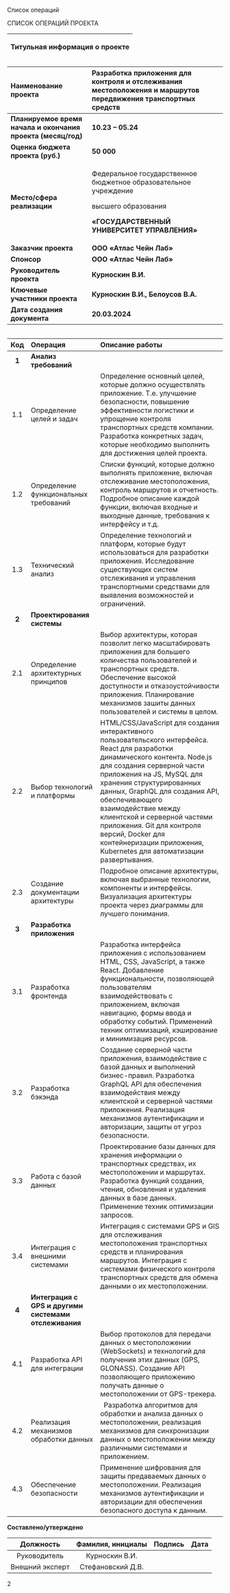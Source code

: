 ﻿Список операций

СПИСОК ОПЕРАЦИЙ ПРОЕКТА

|<p>**Титульная информация о проекте**</p><p></p>|
| :-: |

|**Наименование проекта**|**Разработка приложения для контроля и отслеживания местоположения и маршрутов передвижения транспортных средств**|
| :- | :- |
|**Планируемое время начала и окончания проекта (месяц/год)**|**10.23 – 05.24**|
|**Оценка бюджета проекта (руб.)**|**50 000**|
|**Место/сфера реализации**|<p>Федеральное государственное бюджетное образовательное учреждение</p><p>высшего образования</p><p>**«ГОСУДАРСТВЕННЫЙ УНИВЕРСИТЕТ УПРАВЛЕНИЯ»**</p>|
|**Заказчик проекта**|**ООО «Атлас Чейн Лаб»**|
|**Спонсор**|**ООО «Атлас Чейн Лаб»**|
|**Руководитель проекта**|**Курноскин  В.И.**|
|**Ключевые участники проекта**|**Курноскин  В.И., Белоусов В.А.**|
|**Дата создания документа**|**20.03.2024**|

||
| :-: |


|**Код**|**Операция**|**Описание работы**|
| :-: | :- | :- |
|**1**|**Анализ требований**||
|1\.1|Определение целей и задач|Определение основный целей, которые должно осуществлять приложение. Т.е. улучшение безопасности, повышение эффективности логистики и упрощение контроля транспортных средств компании.  <br>Разработка конкретных задач, которые необходимо выполнить для достижения целей проекта.|
|1\.2|Определение функциональных требований|Списки функций, которые должно выполнять приложение, включая отслеживание местоположения, контроль маршрутов и отчетность. Подробное описание каждой функции, включая входные и выходные данные, требования к интерфейсу и т.д.|
|1\.3|Технический анализ|Определение технологий и платформ, которые будут использоваться для разработки приложения. Исследование существующих систем отслеживания и управления транспортными средствами для выявления возможностей и ограничений.|
|**2**|**Проектирования системы**||
|2\.1|Определение архитектурных принципов|Выбор архитектуры, которая позволит легко масштабировать приложения для большего количества пользователей и транспортных средств. Обеспечение высокой доступности и отказоустойчивости приложения. Планирование механизмов зашиты данных пользователей и системы в целом. |
|2\.2|Выбор технологий и платформы|HTML/CSS/JavaScript для создания интерактивного пользовательского интерфейса. React для разработки динамического контента. Node.js для создания серверной части приложения на JS, MySQL для хранения структурированных данных, GraphQL для создания API, обеспечивающего взаимодействие между клиентской и серверной частями приложения. Git для контроля версий, Docker для контейнеризации приложения, Kubernetes для автоматизации развертывания. |
|2\.3|Создание документации архитектуры|Подробное описание архитектуры, включая выбранные технологии, компоненты и интерфейсы. Визуализация архитектуры проекта через диаграммы для лучшего понимания. |
|**3**|**Разработка приложения**||
|3\.1|Разработка фронтенда|Разработка интерфейса приложения с использованием HTML, CSS, JavaScript, а также React. Добавление функциональности, позволяющей пользователям взаимодействовать с приложением, включая навигацию, формы ввода и обработку событий. Применений техник оптимизаций, кэширование и минимизация ресурсов. |
|3\.2|Разработка бэкэнда|Создание серверной части приложения, взаимодействие с базой данных и выполнений бизнес-правил. Разработка GraphQL API для обеспечения взаимодействия между клиентской и серверной частями приложения. Реализация механизмов аутентификации и авторизации, защиты от угроз безопасности. |
|3\.3|Работа с базой данных|Проектирование базы данных для хранения информации о транспортных средствах, их местоположении и маршрутах. Разработка функций создания, чтения, обновления и удаления данных в базе данных. Применение техник оптимизации запросов. |
|3\.4|Интеграция с внешними системами|Интеграция с системами GPS и GIS для отслеживания местоположения транспортных средств и планирования маршрутов. Интеграция с системами физического контроля транспортных средств для обмена данными о их местоположении. |
|**4**|**Интеграция с GPS и другими системами отслеживания**||
|4\.1|Разработка API для интеграции|Выбор протоколов для передачи данных о местоположении (WebSockets) и технологий для получения этих данных (GPS, GLONASS). Создание API позволяющего приложению получать данные о местоположении от GPS-трекера.|
|4\.2|Реализация механизмов обработки данных  |` `Разработка алгоритмов для обработки и анализа данных о местоположении, реализация механизмов для синхронизации данных о местоположении между различными системами и приложением.|
|4\.3|Обеспечение безопасности|Применение шифрования для защиты предаваемых данных о местоположении. Реализация механизмов аутентификации и авторизации для обеспечения безопасного доступа к данным. |

**Составлено/утверждено**

|**Должность**|**Фамилия, инициалы**|**Подпись**|**Дата**|
| :-: | :-: | :-: | :-: |
|Руководитель|Курноскин В.И.|||
|Внешний эксперт|Стефановский Д.В.|||

2

